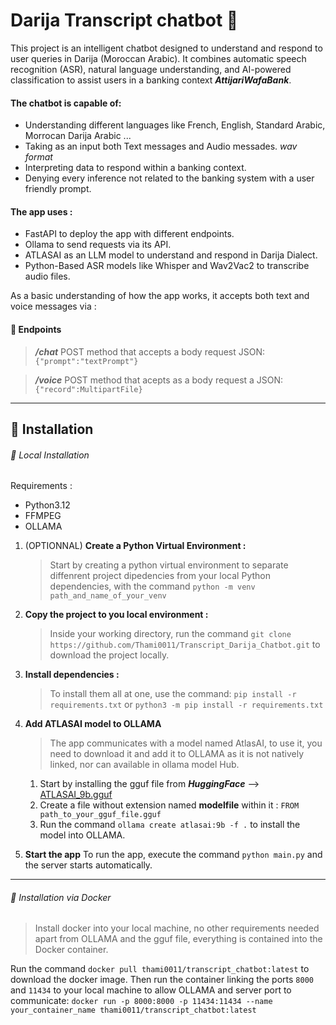# Darija Transcript chatbot 🤖

This project is an intelligent chatbot designed to understand and respond to user queries in Darija (Moroccan Arabic). It combines automatic speech recognition (ASR), natural language understanding, and AI-powered classification to assist users in a banking context **_AttijariWafaBank_**.

#### The chatbot is capable of:

- Understanding different languages like French, English, Standard Arabic, Morrocan Darija Arabic ...
- Taking as an input both Text messages and Audio messades. _wav format_
- Interpreting data to respond within a banking context.
- Denying every inference not related to the banking system with a user friendly prompt.

#### The app uses :

- FastAPI to deploy the app with different endpoints.
- Ollama to send requests via its API.
- ATLASAI as an LLM model to understand and respond in Darija Dialect.
- Python-Based ASR models like Whisper and Wav2Vac2 to transcribe audio files.

As a basic understanding of how the app works, it accepts both text and voice messages via :

#### 🚀 Endpoints

> **_/chat_**
> POST method that accepts a body request JSON:
> `{"prompt":"textPrompt"}`

> **_/voice_**
> POST method that acepts as a body request a JSON:
> `{"record":MultipartFile}`

---

## 📄 Installation

###### 📍 Local Installation

Requirements :

- Python3.12
- FFMPEG
- OLLAMA

1. (OPTIONNAL) **Create a Python Virtual Environment :**

   > Start by creating a python virtual environment to separate diffenrent project dipedencies from your local Python dependencies, with the command `python -m venv path_and_name_of_your_venv`

2. **Copy the project to you local environment :**

   > Inside your working directory, run the command `git clone https://github.com/Thami0011/Transcript_Darija_Chatbot.git` to download the project locally.

3. **Install dependencies :**

   > To install them all at one, use the command:
   > `pip install -r requirements.txt` or `python3 -m pip install -r requirements.txt`

4. **Add ATLASAI model to OLLAMA**

   > The app communicates with a model named AtlasAI, to use it, you need to download it and add it to OLLAMA as it is not natively linked, nor can available in ollama model Hub.

   1. Start by installing the gguf file from **_HuggingFace_** --> [ATLASAI_9b.gguf](https://huggingface.co/RichardErkhov/MBZUAI-Paris_-_Atlas-Chat-9B-gguf/blob/main/Atlas-Chat-9B.Q5_0.gguf)
   2. Create a file without extension named **modelfile** within it : `FROM path_to_your_gguf_file.gguf`
   3. Run the command `ollama create atlasai:9b -f .` to install the model into OLLAMA.

5. **Start the app**
   To run the app, execute the command `python main.py` and the server starts automatically.

---

###### 🐳 Installation via Docker

> Install docker into your local machine, no other requirements needed apart from OLLAMA and the gguf file, everything is contained into the Docker container.

Run the command `docker pull thami0011/transcript_chatbot:latest` to download the docker image.
Then run the container linking the ports `8000` and `11434` to your local machine to allow OLLAMA and server port to communicate: `docker run -p 8000:8000 -p 11434:11434 --name your_container_name thami0011/transcript_chatbot:latest`

